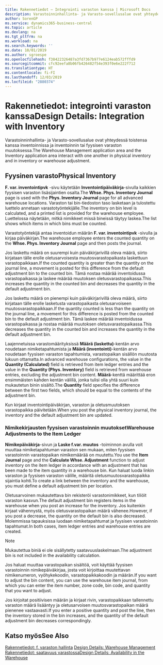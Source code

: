 ```yaml
---
title: Rakennetiedot – Integrointi varaston kanssa | Microsoft Docs
description: Varastoinninhallinta- ja Varasto-sovellusalue ovat yhteydessä toistensa kanssa inventoinnissa ja inventoinnin tai fyysisen varaston muutoksessa.
author: SorenGP
ms.service: dynamics365-business-central
ms.topic: article
ms.devlang: na
ms.tgt_pltfrm: na
ms.workload: na
ms.search.keywords: ''
ms.date: 10/01/2019
ms.author: sgroespe
ms.openlocfilehash: f38422326487a3fd7367b977e6124eab572fffd9
ms.sourcegitcommit: cfc92eefa8b06fb426482f54e393f0e6e222f712
ms.translationtype: HT
ms.contentlocale: fi-FI
ms.lasthandoff: 12/03/2019
ms.locfileid: "2880374"
---
```

# <a name="design-details-integration-with-inventory"></a><span data-ttu-id="f5c9f-103">Rakennetiedot: integrointi varaston kanssa</span><span class="sxs-lookup"><span data-stu-id="f5c9f-103">Design Details: Integration with Inventory</span></span>
<span data-ttu-id="f5c9f-104">Varastoinninhallinta- ja Varasto-sovellusalue ovat yhteydessä toistensa kanssa inventoinnissa ja inventoinnin tai fyysisen varaston muutoksessa.</span><span class="sxs-lookup"><span data-stu-id="f5c9f-104">The Warehouse Management application area and the Inventory application area interact with one another in physical inventory and in inventory or warehouse adjustment.</span></span>  
  
## <a name="physical-inventory"></a><span data-ttu-id="f5c9f-105">Fyysinen varasto</span><span class="sxs-lookup"><span data-stu-id="f5c9f-105">Physical Inventory</span></span>  
 <span data-ttu-id="f5c9f-106">**F. var. inventointipvk** -sivu käytetään **Inventointipäiväkirja**-sivulla kaikkien fyysisen varaston lisäsijaintien osalta.</span><span class="sxs-lookup"><span data-stu-id="f5c9f-106">The **Whse. Phys. Inventory Journal** page is used with the **Phys. Inventory Journal** page for all advanced warehouse locations.</span></span> <span data-ttu-id="f5c9f-107">Varaston tai bin-tiedoston taso lasketaan ja tulostettu luettelo annetaan varastotyöntekijälle.</span><span class="sxs-lookup"><span data-stu-id="f5c9f-107">The inventory on bin level is calculated, and a printed list is provided for the warehouse employee.</span></span> <span data-ttu-id="f5c9f-108">Luettelossa näytetään, mitkä nimikkeet missä bineissä täytyy laskea.</span><span class="sxs-lookup"><span data-stu-id="f5c9f-108">The list shows which items in which bins must be counted.</span></span>  
  
 <span data-ttu-id="f5c9f-109">Varastotyöntekijä antaa inventoidun määrän **F. var. inventointipvk** -sivulla ja kirjaa päiväkirjan.</span><span class="sxs-lookup"><span data-stu-id="f5c9f-109">The warehouse employee enters the counted quantity on the **Whse. Phys. Inventory Journal** page and then posts the journal.</span></span>  
  
 <span data-ttu-id="f5c9f-110">Jos laskettu määrä on suurempi kuin päiväkirjarivillä oleva määrä, siirto kirjataan tälle erolle oletusarvoisesta muutosvarastopaikasta laskettuun varastopaikkaan.</span><span class="sxs-lookup"><span data-stu-id="f5c9f-110">If the counted quantity is greater than the quantity on the journal line, a movement is posted for this difference from the default adjustment bin to the counted bin.</span></span> <span data-ttu-id="f5c9f-111">Tämä nostaa määrää inventoidussa varastopaikassa ja laskee määrää muutoksen oletusvarastopaikassa.</span><span class="sxs-lookup"><span data-stu-id="f5c9f-111">This increases the quantity in the counted bin and decreases the quantity in the default adjustment bin.</span></span>  
  
 <span data-ttu-id="f5c9f-112">Jos laskettu määrä on pienempi kuin päiväkirjarivillä oleva määrä, siirto kirjataan tälle erolle lasketusta varastopaikasta oletusarvoiseen muutosvarastopaikkaan.</span><span class="sxs-lookup"><span data-stu-id="f5c9f-112">If the quantity counted is less than the quantity on the journal line, a movement for this difference is posted from the counted bin to the default adjustment bin.</span></span> <span data-ttu-id="f5c9f-113">Tämä laskee määrää inventoidussa varastopaikassa ja nostaa määrää muutoksen oletusvarastopaikassa.</span><span class="sxs-lookup"><span data-stu-id="f5c9f-113">This decreases the quantity in the counted bin and increases the quantity in the default adjustment bin.</span></span>  
  
 <span data-ttu-id="f5c9f-114">Laajennetuissa varastomäärityksissä **Määrä (laskettu)**-kentän arvo noudetaan nimiketapahtumista ja **Määrä (inventointi)**-kentän arvo noudetaan fyysisen varaston tapahtumista, varastopaikan sisällön muutosta lukuun ottamatta.</span><span class="sxs-lookup"><span data-stu-id="f5c9f-114">In advanced warehouse configurations, the value in the **Quantity (Calculated)** field is retrieved from item ledger entries and the value in the **Quantity (Phys. Inventory)** field is retrieved from warehouse entries, excluding the adjustment bin content.</span></span> <span data-ttu-id="f5c9f-115">**Määrä**-kenttä määrittää eron ensimmäisten kahden kentän välillä, jonka tulisi olla yhtä suuri kuin mukautetun binin sisältö.</span><span class="sxs-lookup"><span data-stu-id="f5c9f-115">The **Quantity** field specifies the difference between the first two fields, which should be equal to the contents of the adjustment bin.</span></span>  
  
 <span data-ttu-id="f5c9f-116">Kun kirjaat inventointipäiväkirjan, varaston ja oletusmuutoksen varastopaikka päivitetään.</span><span class="sxs-lookup"><span data-stu-id="f5c9f-116">When you post the physical inventory journal, the inventory and the default adjustment bin are updated.</span></span>  
  
### <a name="warehouse-adjustments-to-the-item-ledger"></a><span data-ttu-id="f5c9f-117">Nimikekirjausten fyysisen varastoinnin muutokset</span><span class="sxs-lookup"><span data-stu-id="f5c9f-117">Warehouse Adjustments to the Item Ledger</span></span>  
 <span data-ttu-id="f5c9f-118">**Nimikepäiväkirja**-sivun ja **Laske f.var. muutos** -toiminnon avulla voit muuttaa nimiketapahtuman varaston sen mukaan, miten fyysisen varastoinnin varastopaikan nimikemäärää on muutettu.</span><span class="sxs-lookup"><span data-stu-id="f5c9f-118">You use the **Item Journal** page and the **Calculate Whse. Adjustment** function to adjust inventory on the item ledger in accordance with an adjustment that has been made to the item quantity in a warehouse bin.</span></span> <span data-ttu-id="f5c9f-119">Kun haluat luoda linkin varaston ja fyysisen varaston välille, määritä oletusmuutosvarastopaikka sijaintia kohti.</span><span class="sxs-lookup"><span data-stu-id="f5c9f-119">To create a link between the inventory and the warehouse, you must define a default adjustment bin per location.</span></span>  
  
 <span data-ttu-id="f5c9f-120">Oletusarvoinen mukautettava bin rekisteröi varastonimikkeet, kun tiliöit varaston kasvun.</span><span class="sxs-lookup"><span data-stu-id="f5c9f-120">The default adjustment bin registers items in the warehouse when you post an increase for the inventory.</span></span> <span data-ttu-id="f5c9f-121">Jos kuitenkin kirjaat vähennystä, myös oletusvarastopaikan määrä vähenee.</span><span class="sxs-lookup"><span data-stu-id="f5c9f-121">However, if you post a decrease, the quantity on the default bin is also decreased.</span></span> <span data-ttu-id="f5c9f-122">Molemmissa tapauksissa luodaan nimiketapahtumat ja fyysisen varastoinnin tapahtumat.</span><span class="sxs-lookup"><span data-stu-id="f5c9f-122">In both cases, item ledger entries and warehouse entries are created.</span></span>  
  
> [!NOTE]  
>  <span data-ttu-id="f5c9f-123">Mukautettua biniä ei ole sisällytetty saatavuuslaskelmaan.</span><span class="sxs-lookup"><span data-stu-id="f5c9f-123">The adjustment bin is not included in the availability calculation.</span></span>  
  
 <span data-ttu-id="f5c9f-124">Jos haluat muuttaa varastopaikan sisältöä, voit käyttää fyysisen varastoinnin nimikepäiväkirjaa, josta voit kirjoittaa muutettavan nimikenumeron, vyöhykekoodin, varastopaikkakoodin ja määrän.</span><span class="sxs-lookup"><span data-stu-id="f5c9f-124">If you want to adjust the bin content, you can use the warehouse item journal, from which you can enter the item number, zone code, bin code, and quantity that you want to adjust.</span></span>  
  
 <span data-ttu-id="f5c9f-125">Jos kirjoitat positiivisen määrän ja kirjaat rivin, varastopaikkaan tallennettu varaston määrä lisääntyy ja oletusarvoisen muutosvarastopaikan määrä pienenee vastaavasti.</span><span class="sxs-lookup"><span data-stu-id="f5c9f-125">If you enter a positive quantity and post the line, then the inventory stored in the bin increases, and the quantity of the default adjustment bin decreases correspondingly.</span></span>  
  
## <a name="see-also"></a><span data-ttu-id="f5c9f-126">Katso myös</span><span class="sxs-lookup"><span data-stu-id="f5c9f-126">See Also</span></span>  
 <span data-ttu-id="f5c9f-127">[Rakennetiedot: f. varaston hallinta](design-details-warehouse-management.md) </span><span class="sxs-lookup"><span data-stu-id="f5c9f-127">[Design Details: Warehouse Management](design-details-warehouse-management.md) </span></span>  
 [<span data-ttu-id="f5c9f-128">Rakennetiedot: saatavuus varastossa</span><span class="sxs-lookup"><span data-stu-id="f5c9f-128">Design Details: Availability in the Warehouse</span></span>](design-details-availability-in-the-warehouse.md)
